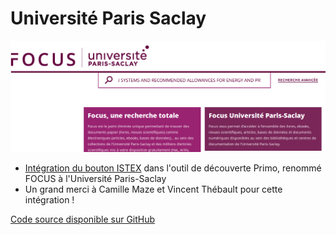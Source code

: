 # Université Paris Saclay

[![int&#xE9;gration Paris Saclay](../../.gitbook/assets/parissaclay.png)](https://focus.universite-paris-saclay.fr/primo-explore/search?query=any,contains,The%20French%20horse%20feed%20evaluation%20systems%20and%20recommended%20allowances%20for%20energy%20and%20protein&tab=default_tab&search_scope=default_scope&vid=33PUP_VU1&lang=fr_FR&offset=0)

* [Intégration du bouton ISTEX](https://doc.istex.fr/users/integration/ent-web/#bouton-istex-integre) dans l'outil de découverte Primo, renommé FOCUS à l'Université Paris-Saclay
* Un grand merci à Camille Maze et Vincent Thébault pour cette intégration !

[Code source disponible sur GitHub](https://github.com/istex/istex-button-primo)

